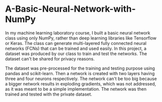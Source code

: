 # A-Basic-Neural-Network-with-NumPy
In my machine learning laboratory course, I built a basic neural network class using only NumPy, rather than deep learning libraries like Tensorflow or Keras. The class can generate multi-layered fully connected neural networks (FCNs) that can be trained and used easily. In this project, a dataset was produced by our class to train and test the networks. The dataset can't be shared for privacy reasons.

The dataset was pre-processed for the training and testing purpose using pandas and scikit-learn. Then a network is created with two layers having three and four neurons respectively. The network can't be too big because a bigger network results in exploding gradients, which was not addressed, as it was meant to be a simple implementation. The network was then trained and tested with the private dataset.


